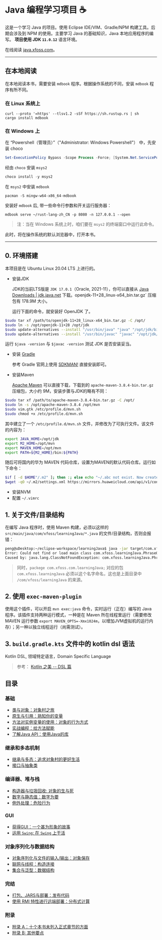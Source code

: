 # Java 编程学习项目 ☕️


这是一个学习 Java 的项目。使用 Eclipse IDE/VIM、Gradle/NPM 构建工具。后期会涉及到 NPM 的使用。主要学习 Java 的基础知识，Java 本地应用程序的编写。 __项目使用 JDK `11.0.12`__ 语言环境。

在线阅读 [java.xfoss.com](https://java.xfoss.com)。

---

## 在本地阅读

在本地阅读本书，需要安装 `mdbook` 程序。根据操作系统的不同，安装 `mdbook` 程序有所不同。


### 在 Linux 系统上

```console
curl --proto '=https' --tlsv1.2 -sSf https://sh.rustup.rs | sh
cargo install mdbook
```

### 在 Windows 上

在 “Powershell（管理员）”（"Administrator: Windows Powershell"） 中，先安装 choco

```powershell
Set-ExecutionPolicy Bypass -Scope Process -Force; [System.Net.ServicePointManager]::SecurityProtocol = [System.Net.ServicePointManager]::SecurityProtocol -bor 3072; iex ((New-Object System.Net.WebClient).DownloadString('https://community.chocolatey.org/install.ps1'))
```

经由 `choco` 安装 `msys2`

```powershell
choco install -y msys2
```

在 `msys2` 中安装 `mdbook`

```console
pacman -S mingw-w64-x86_64-mdbook
```

安装好 `mdbook` 后, 带一些命令行参数和开关运行服务器：

```console
mdbook serve ~/rust-lang-zh_CN -p 8080 -n 127.0.0.1 --open
```

> 注：当在 Windows 系统上时，咱们要在 `msys2` 的终端窗口中运行此命令。

此时，将在操作系统的默认浏览器中，打开本书。


---

## 0. 环境搭建

本项目是在 Ubuntu Linux 20.04 LTS 上进行的。


- 安装JDK

    JDK的当前LTS版是 `JDK 17.0.1`（Oracle, 2021-11），你可以直接从 [Java Downloads | jdk.java.net](https://jdk.java.net/java-se-ri/11) 下载。openjdk-11+28_linux-x64_bin.tar.gz` 压缩包有 178.9M 大小。

    运行下面的命令，就安装好 OpenJDK 了。

```bash
$sudo tar xf /path/to/openjdk-11+28_linux-x64_bin.tar.gz -C /opt/
$sudo ln -s /opt/openjdk-11+28 /opt/jdk
$sudo update-alternatives --install "/usr/bin/java" "java" "/opt/jdk/bin/java" 1
$sudo update-alternatives --install "/usr/bin/javac" "javac" "/opt/jdk/bin/javac" 1
```

运行 `$java -version` 与 `$javac -version` 测试 JDK 是否安装妥当。

- 安装 [Gradle](https://gradle.org/)

    参考 Gradle 官网上使用 [SDKMAN!](http://sdkman.io/) 直接安装即可。

- 安装Maven

    [Apache Maven](http://maven.apache.org/) 可以直接下载，下载到的 `apache-maven-3.8.4-bin.tar.gz`压缩包，大小约 9M，安装步骤与JDK的略有不同：

```bash
$sudo tar xf /path/to/apache-maven-3.8.4-bin.tar.gz -C /opt/
$sudo ln -s /opt/apache-maven-3.8.4 /opt/mvn
$sudo vim.gtk /etc/profile.d/mvn.sh
$sudo chmod +x /etc/profile.d/mvn.sh
```

其中建立了一个 `/etc/profile.d/mvn.sh` 文件，并修改为了可执行文件。该文件的内容为：

```sh
export JAVA_HOME=/opt/jdk
export M2_HOME=/opt/mvn
export MAVEN_HOME=/opt/mvn
export PATH=${M2_HOME}/bin:${PATH}
```

随后可将国内的华为 MAVEN 代码仓库，设置为MAVEN的默认代码仓库。运行如下命令：

```bash
$if [ -d $HOME"/.m2" ]; then :; else echo "~/.abc not exist. Now create"; mkdir $HOME"/.m2"; fi
$wget -qO ~/.m2/settings.xml https://mirrors.huaweicloud.com/api/v1/configurations/maven?
```

- 安装NVM
- 配置 `~/.vimrc`

## 1. 关于文件/目录结构

在编写 Java 程序时，使用 Maven 构建，必须以这样的 `src/main/java/com/xfoss/learningJava/*.java` 的文件/目录结构，否则会报错：

```bash
peng@uDesktop:~/eclipse-workspace/learningJava$ java -jar target/com.xfoss.learningJava-0.0.1.jar
Error: Could not find or load main class com.xfoss.learningJava.PhraseOMatic
Caused by: java.lang.ClassNotFoundException: com.xfoss.learningJava.PhraseOMatic
```

> 同时，`packege com.xfoss.com.learningJava;` 对应的包 `com.xfoss.learningJava` 必须以这个名字命名，这也是上面目录中 `/com/xfoss/learningJava` 的来源。

## 2. 使用 `exec-maven-plugin`

使用这个插件，可以开启 `mvn exec:java` 命令，实时运行（正在）编写的 Java 程序。该插件支持两种运行模式，一种是在 Maven 所在线程里运行（需要修改 MAVEN 运行参数 `export MAVEN_OPTS=-Xmx1024m`，以增加JVM虚拟机的运行内存）；另一种以独立线程运行（尚需测试）。

## 3. `build.gradle.kts` 文件中的 kotlin dsl 语法

Kotlin DSL, 领域特定语言，Domain Specific Language

> 参考： [Kotlin 之美 -- DSL 篇](https://juejin.cn/post/6844903569372479501)


## 目录

### 基础


- [类与对象：对象村之旅](docs/Ch02_Class_and_Object_A_Trip_to_Objectville.md)
- [原生与引用：熟知你的变量](docs/Ch03_Primitives_and_References_Know_Your_Variables.md)
- [方法对实例变量的使用：对象的行为方式](docs/Ch04_Methods_Use_Instance_Variables_How_Objects_Behave.md)
- [实战编程：给方法赋能](docs/Ch05_Writing_a_Program_Extra-Strength_Methods.md)
- [了解Java API：使用Java的库](docs/Ch06_Get_to_Know_The_Java_API_Using_the_Java_Library.md)

### 继承和多态机制


- [继承与多态：追求对象村的更好生活](docs/Ch07_Inheritance_and_Polymorphism_Better_Living_in_Objectville.md)
- [接口与抽象类](docs/Ch08_Interfaces_and_Abstract_Classes.md)

### 编译器、堆与栈


- [构造器与垃圾回收: 对象的生与死](docs/Ch09_Constructors_and_Garbage_Collection_Life_and_Death_of_an_Object.md)
- [数字与静态值：数字为要](docs/Ch10_Numbers_and_Statics_Numbers_Matter.md)
- [例外处理：危险行为](docs/Ch11_Exception_Handling_Risky_Behavior.md)

### GUI


- [获得GUI：一个甚为形象的故事](docs/Ch12_Getting_GUI_A_Very_Graphic_Story.md)
- [运用 `Swing`: 在 `Swing` 上干活](docs/Ch13_Using_Swing_Work_on_Your_Swing.md)

###  对象序列化与数据结构


- [对象序列化与文件的输入/输出：对象保存](docs/Ch14_Serialization_and_File_I_O_Saving_Objects.md)
- [联网与线程：构造连接](docs/Ch15_Networking_and_Threads_Make_a_Connection.md)
- [集合与泛型：数据结构](docs/Ch16_Collections_and_Generics_Data_Structure.md)

### 完结


- [打包、JARS与部署：发布代码](docs/Ch17_Package_JARs_And_Deployment_Release_Your_Code.md)
- [使用 RMI 特性进行远端部署：分布式计算](docs/Ch18_Remote_Deployment_with_RMI_Distributed_Computing.md)

### 附录


- [附录 A：十个本书未列入正式章节的方面](docs/Ch19_Appendix.md)
- [附录 B: 其他要点](docs/Ch20_Appendix_B.md)
